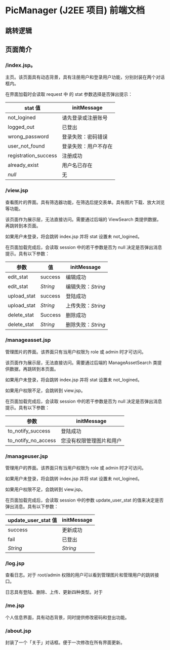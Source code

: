 # PicManager (J2EE 项目) 前端文档

## 跳转逻辑



## 页面简介

### /index.jsp。

主页。该页面具有动态背景，具有注册用户和登录用户功能，分别封装在两个对话框内。

在界面加载时会读取 request 中 的 stat 参数选择是否弹出提示：

stat 值 | initMessage
---|---
not_logined | 请先登录或注册账号
logged_out|已登出
wrong_password | 登录失败：密码错误
user_not_found | 登录失败：用户不存在
registration_success | 注册成功
already_exist | 用户名已存在
*null* | 无

### /view.jsp

查看图片的界面。具有筛选器功能，在筛选后提交表单。具有图片下载、放大浏览等功能。

该页面作为展示层，无法直接访问。需要通过后端的 ViewSearch 类提供数据，再跳转到本页面。

如果用户未登录，将会跳转 index.jsp 并将 stat 设置未 not_logined。

在页面加载完成后，会读取 session 中的若干参数是否为 null 决定是否弹出消息提示。具有以下参数：

| 参数                | 值 | initMessage              |
| ------------------- | --- |------------------------ |
| edit_stat           | success | 编辑成功           |
| edit_stat | *String* | 编辑失败：*String* |
| upload_stat | success | 登陆成功                 |
| upload_stat | *String* | 上传失败：*String* |
| delete_stat | Success | 删除成功 |
| delete_stat | *String* | 删除失败：*String* |

### /manageasset.jsp

管理图片的界面。该界面只有当用户权限为 role 或 admin 时才可访问。

该页面作为展示层，无法直接访问。需要通过后端的 ManageAssetSearch 类提供数据，再跳转到本页面。

如果用户未登录，将会跳转 index.jsp 并将 stat 设置未 not_logined。

如果用户权限不足，会跳转到 view.jsp。

在页面加载完成后，会读取 session 中的若干参数是否为 null 决定是否弹出消息提示。具有以下参数：

| 参数                | initMessage              |
| ------------------- | ------------------------ |
| to_notify_success   | 登陆成功                 |
| to_notify_no_access | 您没有权限管理图片和用户 |

### /manageuser.jsp

管理用户的界面。该界面只有当用户权限为 role 或 admin 时才可访问。

如果用户未登录，将会跳转 index.jsp 并将 stat 设置未 not_logined。

如果用户权限不足，会跳转到 view.jsp。

在页面加载完成后，会读取 session 中的参数 update_user_stat 的值来决定是否弹出消息。具有以下参数：

| update_user_stat 值 | initMessage |
| ------------------- | ----------- |
| success             | 更新成功    |
| fail                | 已登出      |
| *String*            | *String*    |

### /log.jsp

查看日志。对于 root/admin 权限的用户可以看到管理图片和管理用户的跳转接口。

日志具有登陆、删除、上传、更新四种类型。对于

### /me.jsp

个人信息界面，具有动态背景，同时提供修改密码和登出功能。

### /about.jsp

封装了一个「关于」对话框。便于一次修改在所有界面更新。